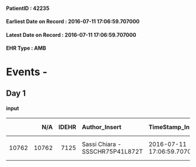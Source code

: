 
#### PatientID : 42235
#### Earliest Date on Record : 2016-07-11 17:06:59.707000
#### Latest Date on Record : 2016-07-11 17:06:59.707000
#### EHR Type : AMB

# Events - 

## Day 1

#### input
|       |    N/A |   IDEHR | Author_Insert                   | TimeStamp_Insert           | EHRType   |   PatientID |   IDDigitalSignDocument | persone_vicine   |   Unnamed: 0_x.1 |   IDANAMNESI_SOCIALE | Patient   | FamigliaAltro   | Paziente_T   | FamigliaAltro_T   |   Non_Rilevabile_x.1 | Note_Non_Rilevabile_x.1   | opt_Problemi   | chk_contr_sintomi   | chk_competenza                                 | opt_paziente_a   | opt_famiglia_a   | opt_adeguatezza   | opt_paziente_solo   | opt_presente_assente   | Presenza_minori   | Caregiver_principale   | opt_capacita         | opt_necessario   | opt_presente   | opt_risorse_ec   | opt_paziente_psi   | opt_Ins_vol   | opt_esenzione   | opt_inv_civile   |   invalidita_perc |   ds_codice_es | Needs                             | Fragility                    | opt_disponibilita_f   | opt_indennita_acc   | opt_famiglia_psi   | opt_disponibilit_paz   |
|------:|-------:|--------:|:--------------------------------|:---------------------------|:----------|------------:|------------------------:|:-----------------|-----------------:|---------------------:|:----------|:----------------|:-------------|:------------------|---------------------:|:--------------------------|:---------------|:--------------------|:-----------------------------------------------|:-----------------|:-----------------|:------------------|:--------------------|:-----------------------|:------------------|:-----------------------|:---------------------|:-----------------|:---------------|:-----------------|:-------------------|:--------------|:----------------|:-----------------|------------------:|---------------:|:----------------------------------|:-----------------------------|:----------------------|:--------------------|:-------------------|:-----------------------|
| 10762 |  10762 |    7125 | Sassi Chiara - SSSCHR75P41L872T | 2016-07-11 17:06:59.707000 | AMB       |       42235 |                  422992 | N/A              |             3658 |                 2393 | No#0      | Si#1            | No#0         | Si#1              |                    0 | NR                        | No#0           | controllo sintomi#0 | competenza/capacit√† assistenziale caregiver#0 | Indefinite#2     | Congruenti#1     | No#0              | Si#1                | Presente#1             | No#0              | Daughters              | Non incrementabile#2 | Si#1             | No#0           | Adeguate#1       | No#0               | No#0          | Si#1            | Si#1             |                70 |             48 | Clinici#0;Sociali#1;Psicologici#2 | sovraccarico assistenziale#4 | No#0                  | No#0                | S√¨#1              | Da verificare#2        |


